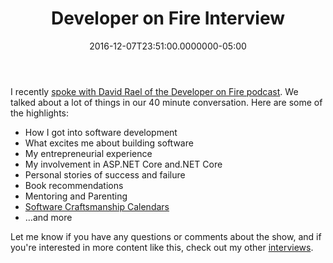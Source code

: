 ﻿---
title: Developer on Fire Interview
date: "2016-12-07T23:51:00.0000000-05:00"
description: "I recently spoke with David Rael of the Developer on Fire podcast. We talked about a lot of things in our 40 minute conversation. Here are some of the highlights:"
featuredImage: /img/developer-on-fire-logo_760x360.png
---

[](/img/developer-on-fire-logo_760x360.png)I recently [spoke with David Rael of the Developer on Fire podcast](http://developeronfire.com/episode-189-steve-smith-appreciating-perspectives). We talked about a lot of things in our 40 minute conversation. Here are some of the highlights:

* How I got into software development
* What excites me about building software
* My entrepreneurial experience
* My involvement in ASP.NET Core and.NET Core
* Personal stories of success and failure
* Book recommendations
* Mentoring and Parenting
* [Software Craftsmanship Calendars](https://store.deviq.com/collections/all)
* …and more

Let me know if you have any questions or comments about the show, and if you're interested in more content like this, check out my other [interviews](http://ardalis.com/interviews).

